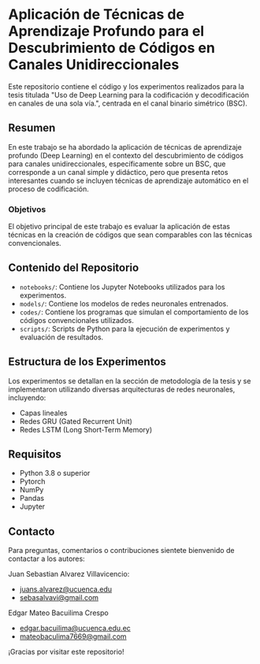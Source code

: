 # Aplicación de Técnicas de Aprendizaje Profundo para el Descubrimiento de Códigos en Canales Unidireccionales

Este repositorio contiene el código y los experimentos realizados para la tesis titulada "Uso de Deep Learning para la codificación y decodificación en canales de una sola vía.", centrada en el canal binario simétrico (BSC).

## Resumen

En este trabajo se ha abordado la aplicación de técnicas de aprendizaje profundo (Deep Learning) en el contexto del descubrimiento de códigos para canales unidireccionales, específicamente sobre un BSC, que corresponde a un canal simple y didáctico, pero que presenta retos interesantes cuando se incluyen técnicas de aprendizaje automático en el proceso de codificación.

### Objetivos

El objetivo principal de este trabajo es evaluar la aplicación de estas técnicas en la creación de códigos que sean comparables con las técnicas convencionales.

## Contenido del Repositorio

- `notebooks/`: Contiene los Jupyter Notebooks utilizados para los experimentos.
- `models/`: Contiene los modelos de redes neuronales entrenados.
- `codes/`: Contiene los programas que simulan el comportamiento de los códigos convencionales utilizados.
- `scripts/`: Scripts de Python para la ejecución de experimentos y evaluación de resultados.

## Estructura de los Experimentos

Los experimentos se detallan en la sección de metodología de la tesis y se implementaron utilizando diversas arquitecturas de redes neuronales, incluyendo:

- Capas lineales
- Redes GRU (Gated Recurrent Unit)
- Redes LSTM (Long Short-Term Memory)

## Requisitos

- Python 3.8 o superior
- Pytorch
- NumPy
- Pandas
- Jupyter

## Contacto

Para preguntas, comentarios o contribuciones sientete bienvenido de contactar a los autores:

Juan Sebastian Alvarez Villavicencio:
- juans.alvarez@ucuenca.edu
- sebasalvavi@gmail.com
  
Edgar Mateo Bacuilima Crespo
- edgar.bacuilima@ucuenca.edu.ec
- mateobaculima7669@gmail.com
  
¡Gracias por visitar este repositorio!
